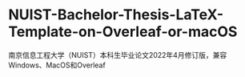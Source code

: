 # NUIST-Bachelor-Thesis-LaTeX-Template-on-Overleaf-or-macOS
南京信息工程大学（NUIST）本科生毕业论文2022年4月修订版，兼容Windows、MacOS和Overleaf
